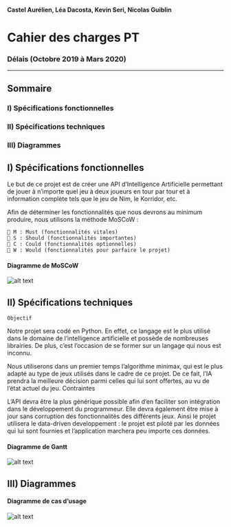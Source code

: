#### Castel Aurélien, Léa Dacosta, Kevin Seri, Nicolas Guiblin

# Cahier des charges PT
### Délais (Octobre 2019 à Mars 2020)
-----







## Sommaire

### I) Spécifications fonctionnelles
### 
### II) Spécifications techniques
### 
### III) Diagrammes






## I) Spécifications fonctionnelles

Le but de ce projet est de créer une API d’Intelligence Artificielle permettant
de jouer à n’importe quel jeu à deux joueurs en tour par tour et à information
complète tels que le jeu de Nim, le Korridor, etc.

Afin de déterminer les fonctionnalités que nous devrons au minimum
produire, nous utilisons la méthode MoSCoW :

```
 M : Must (fonctionnalités vitales)
 S : Should (fonctionnalités importantes)
 C : Could (fonctionnalités optionnelles)
 W : Would (fonctionnalités pour parfaire le projet)
```

#### Diagramme de MoSCoW
![alt text](https://dwarves.iut-fbleau.fr/git/castel/PT-API-IA-python/raw/master/images/MoSCoW.png)


## II) Spécifications techniques

```
Objectif
```
Notre projet sera codé en Python. En effet, ce langage est le plus utilisé
dans le domaine de l’intelligence artificielle et possède de nombreuses
librairies. De plus, c’est l’occasion de se former sur un langage qui nous est
inconnu.

Nous utiliserons dans un premier temps l’algorithme minimax, qui est
le plus adapté au type de jeux utilisés dans le cadre de ce projet. De ce fait,
l’IA prendra la meilleure décision parmi celles qui lui sont offertes, au vu de
l’état actuel du jeu.
Contraintes

L’API devra être la plus générique possible afin d’en faciliter son
intégration dans le développement du programmeur. Elle devra également
être mise à jour sans corruption des fonctionnalités des différents jeux.
Ainsi le projet utilisera le data-driven developpement : le projet est
piloté par les données qui lui sont fournies et l’application marchera peu
importe ces données.

#### Diagramme de Gantt
![alt text](https://dwarves.iut-fbleau.fr/git/castel/PT-API-IA-python/raw/master/images/Gantt.png)

## III) Diagrammes

#### Diagramme de cas d’usage
![alt text](https://dwarves.iut-fbleau.fr/git/castel/PT-API-IA-python/raw/master/images/Cas%20d%27usage.png)



